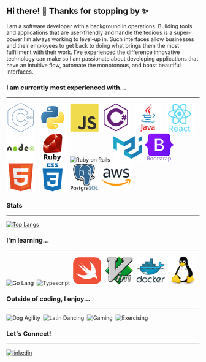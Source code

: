 ## Hi there! 👋 Thanks for stopping by ✨
 I am a software developer with a background in operations. Building tools and applications that are user-friendly and handle the tedious is a super-power I’m always working to level-up in. 
 Such interfaces allow businesses and their employees to get back to doing what brings them the most fulfillment with their work. 
 I’ve experienced the difference innovative technology can make so I am passionate about developing applications that have an intuitive flow, automate the monotonous, and boast beautiful interfaces.
 
### I am currently most experienced with...
-----
<img src="https://raw.githubusercontent.com/devicons/devicon/1119b9f84c0290e0f0b38982099a2bd027a48bf1/icons/cplusplus/cplusplus-line.svg" title="C++" alt="C++" width="75" height="75"/>&nbsp;
<img src="https://github.com/devicons/devicon/blob/master/icons/python/python-original.svg" title="Python" alt="Python" height="75"/>&nbsp;
<img src="https://github.com/devicons/devicon/blob/master/icons/javascript/javascript-original.svg" title="JavaScript" alt="JavaScript" width="75" height="75"/>&nbsp;
<img src="https://github.com/devicons/devicon/blob/master/icons/csharp/csharp-line.svg" title="C#" alt="C#" width="75" height="75"/>&nbsp;
<img src="https://github.com/devicons/devicon/blob/master/icons/java/java-original-wordmark.svg" title="Java" alt="Java" height="75"/>&nbsp;
<img src="https://github.com/devicons/devicon/blob/master/icons/react/react-original-wordmark.svg" title="React" alt="React" width="75" height="75"/>&nbsp;
<img src="https://github.com/devicons/devicon/blob/master/icons/nodejs/nodejs-original-wordmark.svg" title="NodeJS" alt="NodeJS" width="75" height="75"/>&nbsp;
<img src="https://github.com/devicons/devicon/blob/master/icons/ruby/ruby-original-wordmark.svg" title="Ruby" alt="Ruby" height="75"/>&nbsp;
<img src="https://upload.wikimedia.org/wikipedia/commons/1/16/Ruby_on_Rails-logo.png" title="Ruby on Rails" alt="Ruby on Rails" width="75" height="75"/>&nbsp;
<img src="https://github.com/devicons/devicon/blob/master/icons/materialui/materialui-original.svg" title="MUI" alt="MUI" height="75"/>&nbsp;
<img src="https://github.com/devicons/devicon/blob/master/icons/bootstrap/bootstrap-original-wordmark.svg" title="Bootstrap" alt="Bootstrap" height="75"/>&nbsp;
<img src="https://github.com/devicons/devicon/blob/master/icons/html5/html5-original.svg" title="HTML5" alt="HTML" width="75" height="75"/>&nbsp;
<img src="https://github.com/devicons/devicon/blob/master/icons/css3/css3-plain-wordmark.svg" title="CSS3" alt="CSS" width="75" height="75"/>&nbsp;
<img src="https://github.com/devicons/devicon/blob/master/icons/postgresql/postgresql-original-wordmark.svg" title="SQL" alt="SQL" width="75" height="75"/>&nbsp;
<img src="https://github.com/devicons/devicon/blob/master/icons/amazonwebservices/amazonwebservices-original-wordmark.svg" title="AWS" alt="AWS" height="75"/>&nbsp;


### Stats
-----
[![Top Langs](https://github-readme-stats.vercel.app/api/top-langs/?username=amart78&layout=compact)](https://github.com/amart78/github-readme-stats)

### I'm learning...
-----

<img src="https://secrethub.io/img/blog/go-gopher.png" title="Go Lang" alt="Go Lang" width= "80" height="75"/>&nbsp;
<img src="https://upload.wikimedia.org/wikipedia/commons/thumb/4/4c/Typescript_logo_2020.svg/1200px-Typescript_logo_2020.svg.png" title="Typescript" alt="Typescript" height="75"/>&nbsp;
<img src="https://github.com/devicons/devicon/blob/master/icons/swift/swift-original.svg" title="Swift" alt="Swift" height="75"/>&nbsp;
<img src="https://github.com/devicons/devicon/blob/master/icons/vim/vim-original.svg" title="Vim" alt="Vim" height="75"/>&nbsp;
<img src="https://github.com/devicons/devicon/blob/master/icons/docker/docker-original-wordmark.svg" title="Docker" alt="Docker" height="75"/>&nbsp;
<img src="https://github.com/devicons/devicon/blob/master/icons/linux/linux-original.svg" title="Linux" alt="Linux" height="75"/>&nbsp;


### Outside of coding, I enjoy...
-----
<img src="https://media.istockphoto.com/id/1009951978/vector/dog-agility-training-exercise-isolated-vector-graphic.jpg?s=612x612&w=0&k=20&c=bwl8gofjXkBdIMYk1xDIvxNGojh33QKN61nhkNjOG1E=" title="Dog Agility" alt="Dog Agility" height="90"/>&nbsp;
<img src="https://encrypted-tbn0.gstatic.com/images?q=tbn:ANd9GcTsZkE230uJjm4iSNRkfiWhe3mjVhMPxEhVWlbBuAd_rFjKIwVAa1w_TgXNio-3Hq0yXjw&usqp=CAUg" title="Latin Dancing" alt="Latin Dancing"  height="90"/>&nbsp;
<img src="https://img.freepik.com/free-vector/gaming-disorder-abstract-concept-vector-illustration-video-game-addict-decreased-attention-span-gaming-addiction-behavioral-disorder-mental-health-medical-condition-abstract-metaphor_335657-2264.jpg" title="Gaming" alt="Gaming" height="90"/>&nbsp;
<img src="https://img.freepik.com/free-vector/home-gymnastics-abstract-concept-vector-illustration-stay-active-amid-quarantine-power-training-online-exercise-program-home-workout-social-distance-fitness-livestream-abstract-metaphor_335657-1713.jpg?w=2000" title="Exercising" alt="Exercising" height="90"/>&nbsp;

### Let's Connect!
-----
[![linkedin](https://img.shields.io/badge/linkedin-0A66C2?style=for-the-badge&logo=linkedin&logoColor=white?style=for-the-badge)](https://www.linkedin.com/in/alexis-martinez-swe/)

